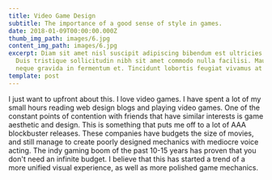 ```yaml
---
title: Video Game Design
subtitle: The importance of a good sense of style in games.
date: 2018-01-09T00:00:00.000Z
thumb_img_path: images/6.jpg
content_img_path: images/6.jpg
excerpt: Diam sit amet nisl suscipit adipiscing bibendum est ultricies integer.
  Duis tristique sollicitudin nibh sit amet commodo nulla facilisi. Mauris augue
  neque gravida in fermentum et. Tincidunt lobortis feugiat vivamus at augue.
template: post
---
```

I just want to upfront about this. I love video games. I have spent a lot of my small hours reading web design blogs and playing video games. One of the constant points of contention with friends that have similar interests is game aesthetic and design. This is something that puts me off to a lot of AAA blockbuster releases. These companies have budgets the size of movies, and still manage to create poorly designed mechanics with mediocre voice acting. The indy gaming boom of the past 10-15 years has proven that you don't need an infinite budget. I believe that this has started a trend of a more unified visual experience, as well as more polished game mechanics.